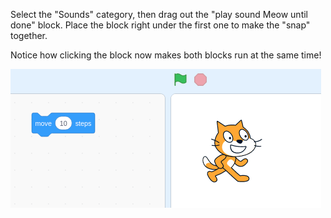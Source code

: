Select the "Sounds" category, then drag out the "play sound Meow until done" block. Place the block right under the first one to make the "snap" together. 

Notice how clicking the block now makes both blocks run at the same time!

![](.guides/img/step-by-step-2.gif)